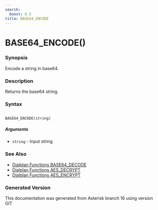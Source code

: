 ```yaml
---
search:
  boost: 0.5
title: BASE64_ENCODE
---
```


# BASE64_ENCODE()

### Synopsis

Encode a string in base64.

### Description

Returns the base64 string.<br>


### Syntax


```

BASE64_ENCODE(string)
```
##### Arguments


* `string` - Input string<br>

### See Also

* [Dialplan Functions BASE64_DECODE](/Asterisk_16_Documentation/API_Documentation/Dialplan_Functions/BASE64_DECODE)
* [Dialplan Functions AES_DECRYPT](/Asterisk_16_Documentation/API_Documentation/Dialplan_Functions/AES_DECRYPT)
* [Dialplan Functions AES_ENCRYPT](/Asterisk_16_Documentation/API_Documentation/Dialplan_Functions/AES_ENCRYPT)


### Generated Version

This documentation was generated from Asterisk branch 16 using version GIT 